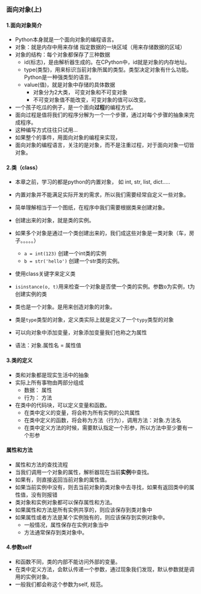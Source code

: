 ### 面向对象(上)
#### 1.面向对象简介
  - Python本身就是一个面向对象的编程语言。
  - 对象：就是内存中用来存储 指定数据的一块区域（用来存储数据的区域）
  - 对象的结构：每个对象都保存了三种数据
    - id(标志)，是由解析器生成的。在CPython中，id就是对象的内存地址。
    - type(类型)，用来标识当前对象所属的类型。类型决定对象有什么功能。Python是一种强类型的语言。
    - value(值)，就是对象中存储的具体数据
      - 对象分为2大类， 可变对象和不可变对象
      - 不可变对象值不能改变，可变对象的值可以改变。
  - 一个孩子吃瓜的例子，是一个面向**过程**的编程方式。
  - 面向过程是值将我们的程序分解为一个一个步骤，通过对每个步骤的抽象来完成程序。
  - 这种编写方式往往只试用...
  - 如果整个的事件，用面向对象的编程来实现，
  - 面向对象的编程语言，关注的是对象，而不是注重过程，对于面向对象一切皆对象。
  
#### 2.类（class）
  - 本章之前，学习的都是python的内置对象， 如 int, str, list, dict.....
  - 内置对象并不能满足实际开发的需求，所以我们需要经常自定义一些对象。
  - 简单理解相当于一个图纸，在程序中我们需要根据类来创建对象。
  - 创建出来的对象，就是类的实例。
  - 如果多个对象是通过一个类创建出来的，我们成这些对象是一类对象（车，房子。。。。。）
    - `a = int(123)` 创建一个int类的实例
    - `b = str('hello')` 创建一个str类的实例。
  - 使用class关键字来定义类
  
  - `isinstance(o, t)`用来检查一个对象是否使一个类的实例。参数o为实例，t为创建实例的类
  
  

  - 类也是一个对象。是用来创造对象的对象。
  - 类是`type`类型的对象，定义类实际上就是定义了一个`typy`类型的对象
  - 可以向对象中添加变量，对象添加变量我们也称之为属性
  - 语法：对象.属性名 = 属性值
#### 3.类的定义 
  - 类和对象都是现实生活中的抽象
  - 实际上所有事物由两部分组成
    - 数据： 属性
    - 行为： 方法 
  - 在类中的代码块，可以定义变量和函数。
    - 在类中定义的变量，将会称为所有实例的公共属性
    - 在类中定义的函数，将会称为方法（行为），调用方法：对象.方法名
    - 在类中定义方法的时候，需要默认指定一个形参，所以方法中至少要有一个形参
  
#### 属性和方法
  - 属性和方法的查找流程
  - 当我们调用一个对象的属性，解析器现在当前**实例**中查找。
  - 如果有，则直接返回当前对象的属性值。
  - 如果当前实例中没有，则去当前对象的类对象中去寻找，如果有返回类中的属性值，没有则报错
  - 类对象和实例对象都可以保存属性和方法。
  - 如果属性和方法是所有实例共享的，则应该保存到类对象中
  - 如果属性或者方法是某个实例独有的，则应该保存到实例对象中。
    - 一般情况，属性保存在实例对象当中
    - 方法通常保存到类对象中。
    
#### 4.参数self
  - 和函数不同，类的内部不能访问外部的变量。
  - 在类中定义方法，会默认传递一个参数，通过现象我们发现，默认参数就是调用的实例对象。
  - 一般我们都会称这个参数为self, 规范。
  
